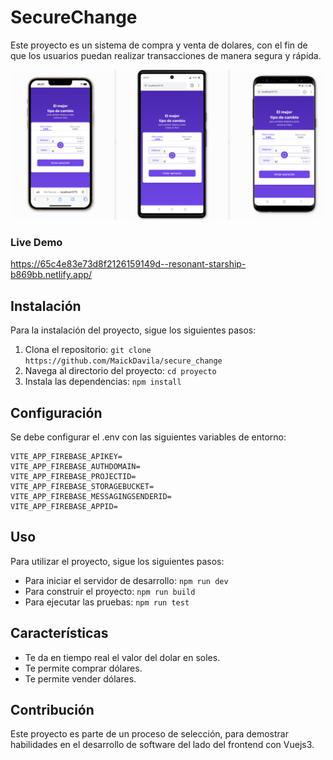 # SecureChange

Este proyecto es un sistema de compra y venta de dolares, con el fin de que los usuarios puedan realizar transacciones
de manera segura y rápida.

![mobileScreenshot](./src/assets/images/mobileScreenshot.png)

### Live Demo

https://65c4e83e73d8f2126159149d--resonant-starship-b869bb.netlify.app/

## Instalación

Para la instalación del proyecto, sigue los siguientes pasos:

1. Clona el repositorio: `git clone https://github.com/MaickDavila/secure_change`
2. Navega al directorio del proyecto: `cd proyecto`
3. Instala las dependencias: `npm install`

## Configuración

Se debe configurar el .env con las siguientes variables de entorno:

````
VITE_APP_FIREBASE_APIKEY=
VITE_APP_FIREBASE_AUTHDOMAIN=
VITE_APP_FIREBASE_PROJECTID=
VITE_APP_FIREBASE_STORAGEBUCKET=
VITE_APP_FIREBASE_MESSAGINGSENDERID=
VITE_APP_FIREBASE_APPID=
````

## Uso

Para utilizar el proyecto, sigue los siguientes pasos:

- Para iniciar el servidor de desarrollo: `npm run dev`
- Para construir el proyecto: `npm run build`
- Para ejecutar las pruebas: `npm run test`

## Características

- Te da en tiempo real el valor del dolar en soles.
- Te permite comprar dólares.
- Te permite vender dólares.

## Contribución

Este proyecto es parte de un proceso de selección, para demostrar habilidades en el desarrollo de software del lado del
frontend con Vuejs3.